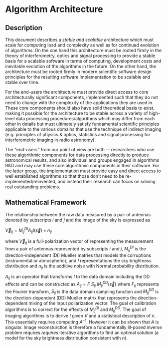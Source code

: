 # Algorithm Architecture
## Description

This document describes a _stable and scalable_ architecture which
must scale for computing load and complexity as well as for continued
evolution of algorithms.  On the one hand this architecture must be
rooted firmly in the theory of interferometry, optics and signal
processing to provide a stable basis for a scalable software in terms
of computing, development costs and inevitable evolution of the
algorithms in the future.  On the other hand, the architecture must be
rooted firmly in modern scientific software design principles for the
resulting software implementation to be scalable and stable over time.

For the end-users the architecture must provide direct access to core
architecturally significant components, implemented such that they do
not need to change with the complexity of the applications they are
used in.  These core components should also have solid theoretical
basis to exist, making it possible for the architecture to be stable
across a variety of high-level data processing procedures/algorithms
which may differ from each other in details but must ultimately
satisfy fundamental scientific principles applicable to the various
domains that use the technique of indirect imaging (e.g. principles of
physics & optics, statistics and signal processing for interferometric
imaging in radio astronomy).

The "end-users" from our point of view are both -- researchers who use
these algorithmic components for data processing directly to produce
astronomical results, and also individual and groups engaged in
algorithms R&D and may use these core algorithmic components in their
software.  For the latter group, the implementation must provide easy
and direct access to well established algorithms so that those don't
need to be re-implemented/reinvented, and instead their research can
focus on solving real outstanding problems.

## Mathematical Framework

The relationship between the raw data measured by a pair of antennas
denoted by subscripts $i$ and $j$ and the image of the sky is
expressed as

$\vec V_{ij} = M^{DI}_{ij}A_{ij}I(\vec s) + n_{ij}$


where $\vec V_{ij}$ is a full-polarization vector of representing the
measurement from a pair of antennas represented by subscripts $i$ and $j$, $M^{DI}_{ij}$ is the direction-independent (DI) Mueller matries that models the corruptions (instrumental or atmospheric), and $I$ representations the sky brightness distribution and $n_{ij}$ is the additive noise with Normal probability distribution.  

$A_{ij}$ is an operator that transforms $I$ to the data domain including the DD effects and can be constructed as $A_{ij}=F~S_{ij}~M^{DD}_{ij}(\vec s)$ where $F_{ij}$ represents the Fourier transform, $S_{ij}$ is the data domain sampling function and $M^{DD}_{ij}$ is the direction-dependent (DD) Mueller matrix that represents the direction-dependent mixing of the input poliarization vector.  The goal of calibration algorithms is to correct for the effects of $M^{DI}_{ij}$ and $M^{DD}_{ij}$. The goal of imaging algorithms is to derive $I$ given $V$ and a statistical description of $n$.  This essentially requires computing $A^{-1}$. However it can be shown that $A$ is singular. Image reconsturction is therefore a fundamentally ill-posed inverse problem requires _requires_ iterative algorithms to find an optimal solution (a model for the sky brightness distribution consistent with
$n$).
